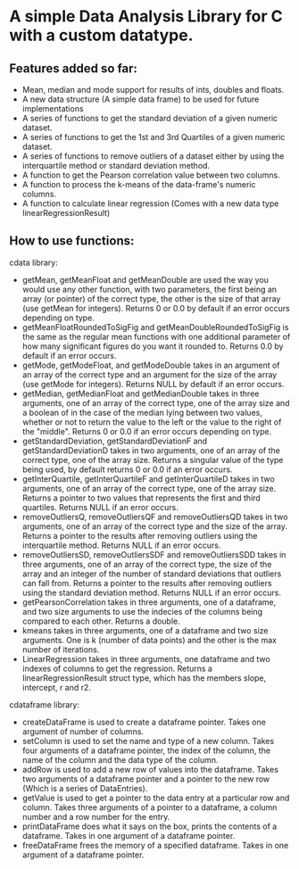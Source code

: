 # A simple Data Analysis Library for C with a custom datatype.
## Features added so far:
- Mean, median and mode support for results of ints, doubles and floats.
- A new data structure (A simple data frame) to be used for future implementations
- A series of functions to get the standard deviation of a given numeric dataset.
- A series of functions to get the 1st and 3rd Quartiles of a given numeric dataset.
- A series of functions to remove outliers of a dataset either by using the interquartile method or standard deviation method.
- A function to get the Pearson correlation value between two columns.
- A function to process the k-means of the data-frame's numeric columns.
- A function to calculate linear regression (Comes with a new data type linearRegressionResult)

## How to use functions:
cdata library:
- getMean, getMeanFloat and getMeanDouble are used the way you would use any other function, with two parameters, the first being an array (or pointer) of the correct type, the other is the size of that array (use getMean for integers). Returns 0 or 0.0 by default if an error occurs depending on type.
- getMeanFloatRoundedToSigFig and getMeanDoubleRoundedToSigFig is the same as the regular mean functions with one additional parameter of how many significant figures do you want it rounded to. Returns 0.0 by default if an error occurs.
- getMode, getModeFloat, and getModeDouble takes in an argument of an array of the correct type and an argument for the size of the array (use getMode for integers). Returns NULL by default if an error occurs.
- getMedian, getMedianFloat and getMedianDouble takes in three arguments, one of an array of the correct type, one of the array size and a boolean of in the case of the median lying between two values, whether or not to return the value to the left or the value to the right of the "middle". Returns 0 or 0.0 if an error occurs depending on type.
- getStandardDeviation, getStandardDeviationF and getStandardDeviationD takes in two arguments, one of an array of the correct type, one of the array size. Returns a singular value of the type being used, by default returns 0 or 0.0 if an error occurs.
- getInterQuartile, getInterQuartileF and getInterQuartileD takes in two arguments, one of an array of the correct type, one of the array size. Returns a pointer to two values that represents the first and third quartiles. Returns NULL if an error occurs.
- removeOutliersQ, removeOutliersQF and removeOutliersQD takes in two arguments, one of an array of the correct type and the size of the array. Returns a pointer to the results after removing outliers using the interquartile method. Returns NULL if an error occurs.
- removeOutliersSD, removeOutliersSDF and removeOutliersSDD takes in three arguments, one of an array of the correct type, the size of the array and an integer of the number of standard deviations that outliers can fall from. Returns a pointer to the results after removing outliers using the standard deviation method. Returns NULL if an error occurs.
- getPearsonCorrelation takes in three arguments, one of a dataframe, and two size arguments to use the indecies of the columns being compared to each other. Returns a double.
- kmeans takes in three arguments, one of a dataframe and two size arguments. One is k (number of data points) and the other is the max number of iterations.
- LinearRegression takes in three arguments, one dataframe and two indexes of columns to get the regression. Returns a linearRegressionResult struct type, which has the members slope, intercept, r and r2.

cdataframe library:
- createDataFrame is used to create a dataframe pointer. Takes one argument of number of columns.
- setColumn is used to set the name and type of a new column. Takes four arguments of a dataframe pointer, the index of the column, the name of the column and the data type of the column.
- addRow is used to add a new row of values into the dataframe. Takes two arguments of a dataframe pointer and a pointer to the new row (Which is a series of DataEntries).
- getValue is used to get a pointer to the data entry at a particular row and column. Takes three arguments of a pointer to a dataframe, a column number and a row number for the entry.
- printDataFrame does what it says on the box, prints the contents of a dataframe. Takes in one argument of a dataframe pointer.
- freeDataFrame frees the memory of a specified dataframe. Takes in one argument of a dataframe pointer.
